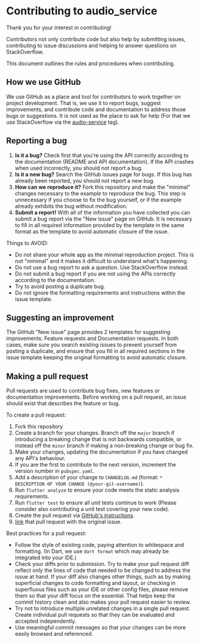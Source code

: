 # Contributing to audio_service

Thank you for your interest in contributing!

Contributors not only contribute code but also help by submitting issues, contributing to issue discussions and helping to answer questions on StackOverflow.

This document outlines the rules and procedures when contributing.

## How we use GitHub

We use GitHub as a place and tool for contributors to work together on project development. That is, we use it to report bugs, suggest improvements, and contribute code and documentation to address those bugs or suggestions. It is not used as the place to ask for help (For that we use StackOverflow via the [audio-service](https://stackoverflow.com/questions/tagged/audio-service) tag).

## Reporting a bug

1. **Is it a bug?** Check first that you're using the API correctly according to the documentation (README and API documentation). If the API crashes when used incorrectly, you should not report a bug.
2. **Is it a new bug?** Search the GitHub issues page for bugs. If this bug has already been reported, you should not report a new bug.
3. **How can we reproduce it?** Fork this repository and make the "minimal" changes necessary to the example to reproduce the bug. This step is unnecessary if you choose to fix the bug yourself, or if the example already exhibits the bug without modification.
4. **Submit a report!** With all of the information you have collected you can submit a bug report via the "New issue" page on GitHub. It is necessary to fill in all required information provided by the template in the same format as the template to avoid automatic closure of the issue.

Things to AVOID:

* Do not share your whole app as the minimal reproduction project. This is not "minimal" and it makes it difficult to understand what's happening.
* Do not use a bug report to ask a question. Use StackOverflow instead.
* Do not submit a bug report if you are not using the APIs correctly according to the documentation.
* Try to avoid posting a duplicate bug.
* Do not ignore the formatting requirements and instructions within the issue template.

## Suggesting an improvement

The GitHub "New issue" page provides 2 templates for suggesting improvements: Feature requests and Documentation requests. In both cases, make sure you search existing issues to prevent yourself from posting a duplicate, and ensure that you fill in all required sections in the issue template keeping the original formatting to avoid automatic closure.

## Making a pull request

Pull requests are used to contribute bug fixes, new features or documentation improvements. Before working on a pull request, an issue should exist that describes the feature or bug.

To create a pull request:

1. Fork this repository
2. Create a branch for your changes. Branch off the `major` branch if introducing a breaking change that is not backwards compatible, or instead off the `minor` branch if making a non-breaking change or bug fix.
3. Make your changes, updating the documentation if you have changed any API's behaviour.
4. If you are the first to contribute to the next version, increment the version number in `pubspec.yaml`.
5. Add a description of your change to `CHANGELOG.md` (format: `* DESCRIPTION OF YOUR CHANGE (@your-git-username)`).
6. Run `flutter analyze` to ensure your code meets the static analysis requirements.
7. Run `flutter test` to ensure all unit tests continue to work (Please consider also contributing a unit test covering your new code).
8. Create the pull request via [GitHub's instructions](https://docs.github.com/en/github/collaborating-with-issues-and-pull-requests/creating-a-pull-request-from-a-fork).
9. [link](https://docs.github.com/en/github/managing-your-work-on-github/linking-a-pull-request-to-an-issue) that pull request with the original issue.

Best practices for a pull request:

* Follow the style of existing code, paying attention to whitespace and formatting. (In Dart, we use `dart format` which may already be integrated into your IDE.)
* Check your diffs prior to submission. Try to make your pull request diff reflect only the lines of code that needed to be changed to address the issue at hand. If your diff also changes other things, such as by making superficial changes to code formatting and layout, or checking in superfluous files such as your IDE or other config files, please remove them so that your diff focus on the essential. That helps keep the commit history clean and also makes your pull request easier to review.
* Try not to introduce multiple unrelated changes in a single pull request. Create individual pull requests so that they can be evaluated and accepted independently.
* Use meaningful commit messages so that your changes can be more easily browsed and referenced.
